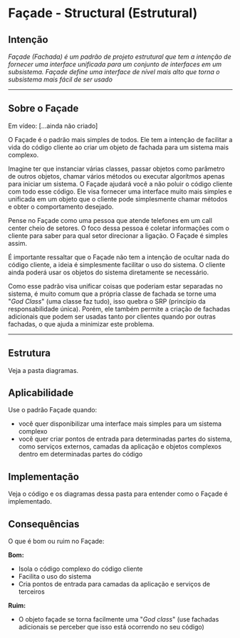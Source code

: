 # Façade - Structural (Estrutural)

## Intenção

*Façade (Fachada) é um padrão de projeto estrutural que tem a intenção de fornecer uma interface unificada para um conjunto de interfaces em um subsistema. Façade define uma interface de nível mais alto que torna o subsistema mais fácil de ser usado*

---

## Sobre o Façade

Em vídeo: [...ainda não criado]

O Façade é o padrão mais simples de todos. Ele tem a intenção de facilitar a vida do código cliente ao criar um objeto de fachada para um sistema mais complexo.

Imagine ter que instanciar várias classes, passar objetos como parâmetro de outros objetos, chamar vários métodos ou executar algorítmos apenas para iniciar um sistema. O Façade ajudará você a não poluir o código cliente com todo esse código. Ele visa fornecer uma interface muito mais simples e unificada em um objeto que o cliente pode simplesmente chamar métodos e obter o comportamento desejado.

Pense no Façade como uma pessoa que atende telefones em um call center cheio de setores. O foco dessa pessoa é coletar informações com o cliente para saber para qual setor direcionar a ligação. O Façade é simples assim.

É importante ressaltar que o Façade não tem a intenção de ocultar nada do código cliente, a ideia é simplesmente facilitar o uso do sistema. O cliente ainda poderá usar os objetos do sistema diretamente se necessário.

Como esse padrão visa unificar coisas que poderiam estar separadas no sistema, é muito comum que a própria classe de fachada se torne uma "*God Class*" (uma classe faz tudo), isso quebra o SRP (princípio da responsabilidade única). Porém, ele também permite a criação de fachadas adicionais que podem ser usadas tanto por clientes quando por outras fachadas, o que ajuda a minimizar este problema.  

---

## Estrutura

Veja a pasta diagramas.

## Aplicabilidade

Use o padrão Façade quando:

- você quer disponibilizar uma interface mais simples para um sistema complexo
- você quer criar pontos de entrada para determinadas partes do sistema, como serviços externos, camadas da aplicação e objetos complexos dentro em determinadas partes do código  

## Implementação

Veja o código e os diagramas dessa pasta para entender como o Façade é implementado.

## Consequências

O que é bom ou ruim no Façade:

**Bom:**
- Isola o código complexo do código cliente
- Facilita o uso do sistema
- Cria pontos de entrada para camadas da aplicação e serviços de terceiros

**Ruim:**
- O objeto façade se torna facilmente uma "*God class*" (use fachadas adicionais se perceber que isso está ocorrendo no seu código)
